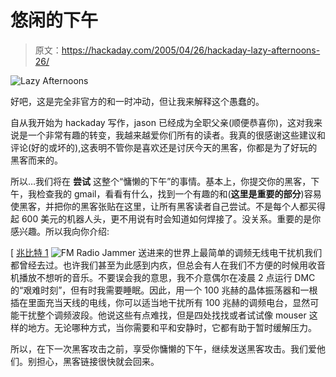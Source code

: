 # 悠闲的下午

> 原文：<https://hackaday.com/2005/04/26/hackaday-lazy-afternoons-26/>

![Lazy Afternoons](img/b99209e7dfa8867c6a05778131ffea11.png)

好吧，这是完全非官方的和一时冲动，但让我来解释这个愚蠢的。

自从我开始为 hackaday 写作，jason 已经成为全职父亲(顺便恭喜你)，这对我来说是一个非常有趣的转变，我越来越爱你们所有的读者。我真的很感谢这些建议和评论(好的或坏的),这表明不管你是喜欢还是讨厌今天的黑客，你都是为了好玩的黑客而来的。

所以…我们将在 **尝试** 这整个“慵懒的下午”的事情。基本上，你提交你的黑客，下午，我检查我的 gmail，看看有什么，找到一个有趣的和(**这里是重要的部分**)容易使黑客，并把你的黑客张贴在这里，让所有黑客读者自己尝试。不是每个人都买得起 600 美元的机器人头，更不用说有时会知道如何焊接了。没关系。重要的是你感兴趣。所以我向你介绍:

[ [兆比特 1](http://themodgods.com)
![FM Radio Jammer](img/b2256b383dd5cb4bb06c208a2d2e96ba.png)
送进来的世界上最简单的调频无线电干扰机我们都曾经去过。也许我们甚至为此感到内疚，但总会有人在我们不方便的时候用收音机播放不想听的音乐。不要误会我的意思，我不介意偶尔在凌晨 2 点运行 DMC 的“艰难时刻”，但有时我需要睡眠。因此，用一个 100 兆赫的晶体振荡器和一根插在里面充当天线的电线，你可以适当地干扰所有 100 兆赫的调频电台，显然可能干扰整个调频波段。他说这些有点难找，但是四处找找或者试试像 mouser 这样的地方。无论哪种方式，当你需要和平和安静时，它都有助于暂时缓解压力。

所以，在下一次黑客攻击之前，享受你慵懒的下午，继续发送黑客攻击。我们爱他们。别担心，黑客链接很快就会回来。